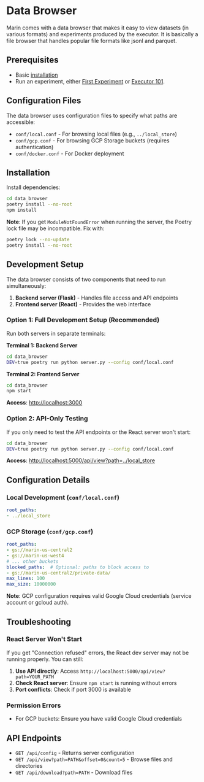 # Data Browser

Marin comes with a data browser that makes it easy to
view datasets (in various formats) and experiments produced by the executor.
It is basically a file browser that handles popular file formats like jsonl and parquet.

## Prerequisites

- Basic [installation](installation.md)
- Run an experiment, either [First Experiment](first-experiment.md) or [Executor 101](executor-101.md).

## Configuration Files

The data browser uses configuration files to specify what paths are accessible:

- `conf/local.conf` - For browsing local files (e.g., `../local_store`)
- `conf/gcp.conf` - For browsing GCP Storage buckets (requires authentication)
- `conf/docker.conf` - For Docker deployment

## Installation

Install dependencies:

```bash
cd data_browser
poetry install --no-root
npm install
```

**Note**: If you get `ModuleNotFoundError` when running the server, the Poetry lock file may be incompatible. Fix with:

```bash
poetry lock --no-update
poetry install --no-root
```

## Development Setup

The data browser consists of two components that need to run simultaneously:

1. **Backend server (Flask)** - Handles file access and API endpoints
2. **Frontend server (React)** - Provides the web interface

### Option 1: Full Development Setup (Recommended)

Run both servers in separate terminals:

**Terminal 1: Backend Server**
```bash
cd data_browser
DEV=true poetry run python server.py --config conf/local.conf
```

**Terminal 2: Frontend Server**
```bash
cd data_browser
npm start
```

**Access**: [http://localhost:3000](http://localhost:3000)

### Option 2: API-Only Testing

If you only need to test the API endpoints or the React server won't start:

```bash
cd data_browser
DEV=true poetry run python server.py --config conf/local.conf
```

**Access**: [http://localhost:5000/api/view?path=../local_store](http://localhost:5000/api/view?path=../local_store)

## Configuration Details

### Local Development (`conf/local.conf`)
```yaml
root_paths:
- ../local_store
```

### GCP Storage (`conf/gcp.conf`)
```yaml
root_paths:
- gs://marin-us-central2
- gs://marin-us-west4
# ... other buckets
blocked_paths:  # Optional: paths to block access to
- gs://marin-us-central2/private-data/
max_lines: 100
max_size: 10000000
```

**Note**: GCP configuration requires valid Google Cloud credentials (service account or gcloud auth).

## Troubleshooting

### React Server Won't Start
If you get "Connection refused" errors, the React dev server may not be running properly. You can still:

1. **Use API directly**: Access `http://localhost:5000/api/view?path=YOUR_PATH`
2. **Check React server**: Ensure `npm start` is running without errors
3. **Port conflicts**: Check if port 3000 is available

### Permission Errors
- For GCP buckets: Ensure you have valid Google Cloud credentials

## API Endpoints

- `GET /api/config` - Returns server configuration
- `GET /api/view?path=PATH&offset=0&count=5` - Browse files and directories
- `GET /api/download?path=PATH` - Download files
